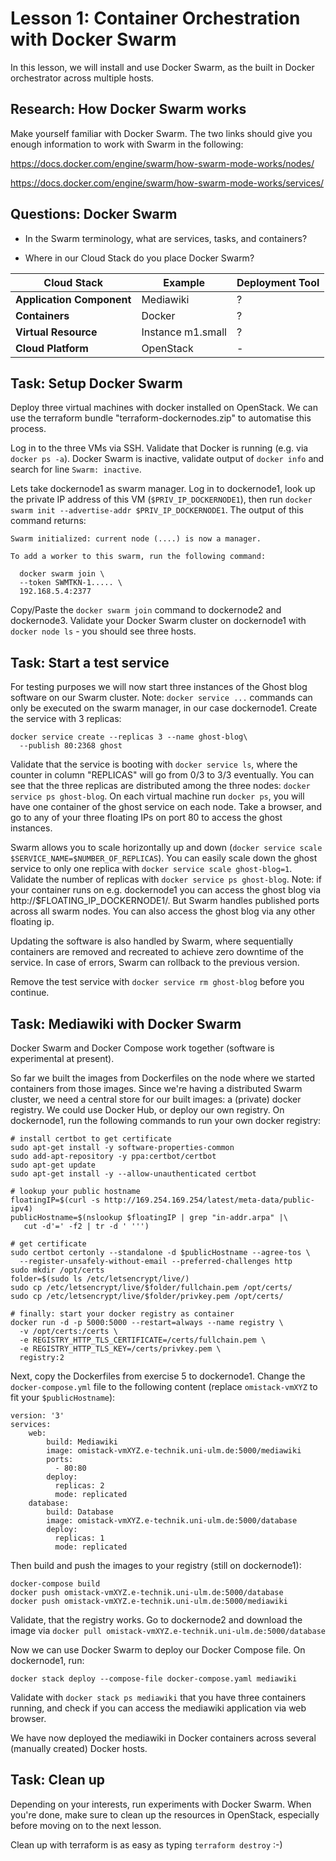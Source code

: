 # Lesson 1: Container Orchestration with Docker Swarm

In this lesson, we will install and use Docker Swarm, as the built in Docker orchestrator across multiple hosts.

## Research: How Docker Swarm works

Make yourself familiar with Docker Swarm. The two links should give you enough information to work with Swarm in the following:

https://docs.docker.com/engine/swarm/how-swarm-mode-works/nodes/

https://docs.docker.com/engine/swarm/how-swarm-mode-works/services/


## Questions: Docker Swarm

* In the Swarm terminology, what are services, tasks, and containers?

* Where in our Cloud Stack do you place Docker Swarm?

| Cloud Stack | Example | Deployment Tool |
| ---- | ---- | ---- |
| **Application Component** | Mediawiki | ? |
| **Containers** | Docker | ? |
| **Virtual Resource** | Instance m1.small | ? |
| **Cloud Platform** | OpenStack | - |

## Task: Setup Docker Swarm

Deploy three virtual machines with docker installed on OpenStack. We can use the terraform bundle "terraform-dockernodes.zip" to automatise this process.

Log in to the three VMs via SSH. Validate that Docker is running (e.g. via `docker ps -a`).
Docker Swarm is inactive, validate output of `docker info` and search for line `Swarm: inactive`.

Lets take dockernode1 as swarm manager. Log in to dockernode1, look up the private IP address of this VM (`$PRIV_IP_DOCKERNODE1`), then run `docker swarm init --advertise-addr $PRIV_IP_DOCKERNODE1`.
The output of this command returns:

```
Swarm initialized: current node (....) is now a manager.

To add a worker to this swarm, run the following command:

  docker swarm join \
  --token SWMTKN-1..... \
  192.168.5.4:2377
```

Copy/Paste the `docker swarm join` command to dockernode2 and dockernode3.
Validate your Docker Swarm cluster on dockernode1 with `docker node ls` - you should see three hosts.

## Task: Start a test service

For testing purposes we will now start three instances of the Ghost blog software on our Swarm cluster. Note: `docker service ...` commands can only be executed on the swarm manager, in our case dockernode1. Create the service with 3 replicas:

```
docker service create --replicas 3 --name ghost-blog\
  --publish 80:2368 ghost
```

Validate that the service is booting with `docker service ls`, where the counter in column "REPLICAS" will go from 0/3 to 3/3 eventually.
You can see that the three replicas are distributed among the three nodes: `docker service ps ghost-blog`.
On each virtual machine run `docker ps`, you will have one container of the ghost service on each node.
Take a browser, and go to any of your three floating IPs on port 80 to access the ghost instances.

Swarm allows you to scale horizontally up and down (`docker service scale $SERVICE_NAME=$NUMBER_OF_REPLICAS`). You can easily scale down the ghost service to only one replica with `docker service scale ghost-blog=1`. Validate the number of replicas with `docker service ps ghost-blog`. Note: if your container runs on e.g. dockernode1 you can access the ghost blog via http://$FLOATING_IP_DOCKERNODE1/. But Swarm handles published ports across all swarm nodes. You can also access the ghost blog via any other floating ip.

Updating the software is also handled by Swarm, where sequentially containers are removed and recreated to achieve zero downtime of the service. In case of errors, Swarm can rollback to the previous version.

Remove the test service with `docker service rm ghost-blog` before you continue.

## Task: Mediawiki with Docker Swarm

Docker Swarm and Docker Compose work together (software is experimental at present).

So far we built the images from Dockerfiles on the node where we started containers from those images. Since we're having a 
distributed Swarm cluster, we need a central store for our built images: a (private) docker registry. 
We could use Docker Hub, or deploy our own registry. On dockernode1, run the following commands to run your own docker registry:

```
# install certbot to get certificate
sudo apt-get install -y software-properties-common
sudo add-apt-repository -y ppa:certbot/certbot
sudo apt-get update
sudo apt-get install -y --allow-unauthenticated certbot 

# lookup your public hostname
floatingIP=$(curl -s http://169.254.169.254/latest/meta-data/public-ipv4)
publicHostname=$(nslookup $floatingIP | grep "in-addr.arpa" |\
   cut -d'=' -f2 | tr -d ' ''')

# get certificate
sudo certbot certonly --standalone -d $publicHostname --agree-tos \
  --register-unsafely-without-email --preferred-challenges http
sudo mkdir /opt/certs
folder=$(sudo ls /etc/letsencrypt/live/)
sudo cp /etc/letsencrypt/live/$folder/fullchain.pem /opt/certs/
sudo cp /etc/letsencrypt/live/$folder/privkey.pem /opt/certs/

# finally: start your docker registry as container 
docker run -d -p 5000:5000 --restart=always --name registry \
  -v /opt/certs:/certs \
  -e REGISTRY_HTTP_TLS_CERTIFICATE=/certs/fullchain.pem \
  -e REGISTRY_HTTP_TLS_KEY=/certs/privkey.pem \
  registry:2
```

Next, copy the Dockerfiles from exercise 5 to dockernode1.
Change the `docker-compose.yml` file to the following content
(replace `omistack-vmXYZ` to fit your `$publicHostname`):

```
version: '3'
services:
    web:
        build: Mediawiki
        image: omistack-vmXYZ.e-technik.uni-ulm.de:5000/mediawiki
        ports:
          - 80:80
        deploy:
          replicas: 2
          mode: replicated
    database:
        build: Database
        image: omistack-vmXYZ.e-technik.uni-ulm.de:5000/database
        deploy:
          replicas: 1
          mode: replicated
```

Then build and push the images to your registry (still on dockernode1):

```
docker-compose build
docker push omistack-vmXYZ.e-technik.uni-ulm.de:5000/database
docker push omistack-vmXYZ.e-technik.uni-ulm.de:5000/mediawiki
```

Validate, that the registry works. Go to dockernode2 and download the image via `docker pull omistack-vmXYZ.e-technik.uni-ulm.de:5000/database`

Now we can use Docker Swarm to deploy our Docker Compose file. On dockernode1, run:

```
docker stack deploy --compose-file docker-compose.yaml mediawiki
```

Validate with `docker stack ps mediawiki` that you have three containers
running, and check if you can access the mediawiki application via web browser. 

We have now deployed the mediawiki in Docker containers across several (manually
created) Docker hosts.

## Task: Clean up

Depending on your interests, run experiments with Docker Swarm. When you're done, make sure to clean up the resources in OpenStack, especially before moving on to the next lesson. 

Clean up with terraform is as easy as typing `terraform destroy` :-)